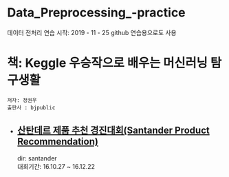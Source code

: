 # Data_Preprocessing_-practice
데이터 전처리 연습 
시작: 2019 - 11 - 25
github 연습용으로도 사용

# 책: Keggle 우승작으로 배우는 머신러닝 탐구생활
    저자: 정권우
    출판사 : bjpublic

- ## [산탄데르 제품 추천 경진대회(Santander Product Recommendation)](https://www.kaggle.com/c/santander-product-recommendation/overview)  
    dir: santander  
    대회기간: 16.10.27 ~ 16.12.22